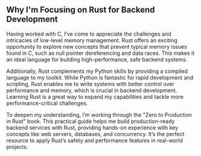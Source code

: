 ## Why I'm Focusing on Rust for Backend Development

Having worked with C, I’ve come to appreciate the challenges and intricacies of low-level memory management. Rust offers an exciting opportunity to explore new concepts that prevent typical memory issues found in C, such as null pointer dereferencing and data races. This makes it an ideal language for building high-performance, safe backend systems.

Additionally, Rust complements my Python skills by providing a compiled language to my toolkit. While Python is fantastic for rapid development and scripting, Rust enables me to write systems with better control over performance and memory, which is crucial in backend development. Learning Rust is a great way to expand my capabilities and tackle more performance-critical challenges.

To deepen my understanding, I’m working through the "Zero to Production in Rust" book. This practical guide helps me build production-ready backend services with Rust, providing hands-on experience with key concepts like web servers, databases, and concurrency. It’s the perfect resource to apply Rust’s safety and performance features in real-world projects.
